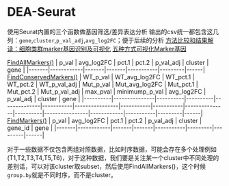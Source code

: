 # DEA-Seurat
使用Seurat内置的三个函数做基因筛选/差异表达分析
输出的csv统一都包含这几列：`gene`,`cluster`,`p_val_adj`,`avg_log2FC`；便于后续的分析
[方法比较和结果解读：细胞类群marker基因识别及可视化](https://mp.weixin.qq.com/s/XA0gP-uYJmgcSQ1VAAYxYA)
[五种方式可视化Marker基因](https://mp.weixin.qq.com/s/iC8oB1LJD3y6y6sI-jdeQg)

[FindAllMarkers()](https://satijalab.org/seurat/reference/findallmarkers)
| p_val | avg_log2FC | pct.1 | pct.2 | p_val_adj | cluster | gene |
|-------|------------|-------|-------|-----------|---------|------|
[FindConservedMarkers()](https://satijalab.org/seurat/reference/findconservedmarkers)
| WT_p_val | WT_avg_log2FC | WT_pct.1 | WT_pct.2 | WT_p_val_adj | Mut_p_val | Mut_avg_log2FC | Mut_pct.1 | Mut_pct.2 | Mut_p_val_adj | max_pval | minimump_p_val | avg_log2FC | p_val_adj | cluster | gene |
|----------|---------------|----------|----------|--------------|-----------|----------------|-----------|-----------|---------------|----------|----------------|------------|-----------|---------|------|
[FindMarkers()](https://satijalab.org/seurat/reference/findmarkers)
| p_val | avg_log2FC | pct.1 | pct.2 | p_val_adj | cluster | gene_id | gene |
|-------|------------|-------|-------|-----------|---------|---------|------|

对于一些数据不仅包含两组对照数据，比如时序数据，可能会存在多个处理例如(T1,T2,T3,T4,T5,T6)，对于这种数据，我们要是关注某一个cluster中不同处理的差别话，可以对该cluster取subset，然后使用FindAllMarkers()，这个时候`group.by`就是不同时序，而不是cluster。